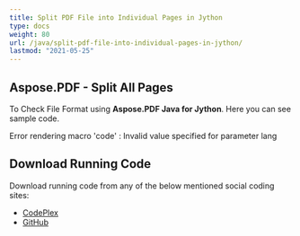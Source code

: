 ```yaml
---
title: Split PDF File into Individual Pages in Jython
type: docs
weight: 80
url: /java/split-pdf-file-into-individual-pages-in-jython/
lastmod: "2021-05-25"
---
```


## Aspose.PDF - Split All Pages

To Check File Format using **Aspose.PDF Java for Jython**. Here you can see sample code.

Error rendering macro 'code' : Invalid value specified for parameter lang

## Download Running Code

Download running code from any of the below mentioned social coding sites:

- [CodePlex](https://asposepdfjavajython.codeplex.com/releases)
- [GitHub](https://github.com/aspose-pdf/Aspose.PDF-for-Java/releases)
